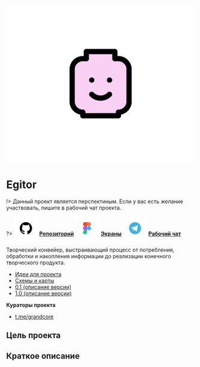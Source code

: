 ![Egitor-Logo](../../_media/logo-egitor.png ":size=150")

# Egitor

!> Данный проект является перспектиным. Если у вас есть желание участвовать, пишите в рабочий чат проекта.

?> <span style="vertical-align: -12px">![telegram](../../_media/icon-github.png ":size=32")</span> [**Репозиторий**](https://github.com/grandcore/egitor)
<span style="vertical-align: -12px">![telegram](../../_media/icon-figma.png ":size=32")</span> [**Экраны**](https://www.figma.com/file/NlikNEJQHliYlxI3MHhiSW/Share?node-id=9473%3A2)
<span style="vertical-align: -12px">![telegram](../../_media/icon-telegram.png ":size=32")</span> [**Рабочий чат**](https://t.me/joinchat/GwwWCrrAtdbNROqG)

Творческий конвейер, выстраивающий процесс от потребления, обработки и накопления информации до реализации конечного творческого продукта.

- [Идеи для проекта](ru/3.3-egitor/egitor-ideas.md)
- [Схемы и карты](ru/3.3-egitor/egitor-map.drawio ":ignore")
- [0.1 (описание версии)](ru/3.3-egitor/egitor-v0.1.md)
- [1.0 (описание версии)](ru/3.3-egitor/egitor-v1.0.md)

**Кураторы проекта**

- [t.me/grandcore](https://t.me/grandcore)

## Цель проекта

## Краткое описание
